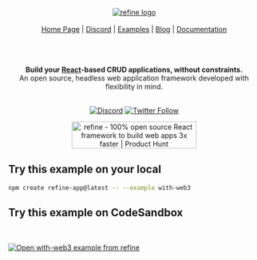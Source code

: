 <div align="center" style="margin: 30px;">
<a href="https://refine.dev/">
  <img alt="refine logo" src="https://refine.ams3.cdn.digitaloceanspaces.com/readme/refine-readme-banner.png">
</a>

</br>
</br>

<div align="center">
    <a href="https://refine.dev">Home Page</a> |
    <a href="https://discord.gg/refine">Discord</a> |
    <a href="https://refine.dev/examples/">Examples</a> |
    <a href="https://refine.dev/blog/">Blog</a> |
    <a href="https://refine.dev/docs/">Documentation</a>
</div>
</div>

</br>
</br>

<div align="center"><strong>Build your <a href="https://reactjs.org/">React</a>-based CRUD applications, without constraints.</strong><br>An open source, headless web application framework developed with flexibility in mind.

<br />
<br />

[![Discord](https://img.shields.io/discord/837692625737613362.svg?label=&logo=discord&logoColor=ffffff&color=7389D8&labelColor=6A7EC2)](https://discord.gg/refine)
[![Twitter Follow](https://img.shields.io/twitter/follow/refine_dev?style=social)](https://twitter.com/refine_dev)

<a href="https://www.producthunt.com/posts/refine-3?utm_source=badge-top-post-badge&utm_medium=badge&utm_souce=badge-refine&#0045;3" target="_blank"><img src="https://api.producthunt.com/widgets/embed-image/v1/top-post-badge.svg?post_id=362220&theme=light&period=daily" alt="refine - 100&#0037;&#0032;open&#0032;source&#0032;React&#0032;framework&#0032;to&#0032;build&#0032;web&#0032;apps&#0032;3x&#0032;faster | Product Hunt" style="width: 250px; height: 54px;" width="250" height="54" /></a>

</div>

## Try this example on your local

```bash
npm create refine-app@latest -- --example with-web3
```

## Try this example on CodeSandbox

<br/>

[![Open with-web3 example from refine](https://codesandbox.io/static/img/play-codesandbox.svg)](https://codesandbox.io/embed/github/refinedev/refine/tree/master/examples/with-web3?view=preview&theme=dark&codemirror=1)

